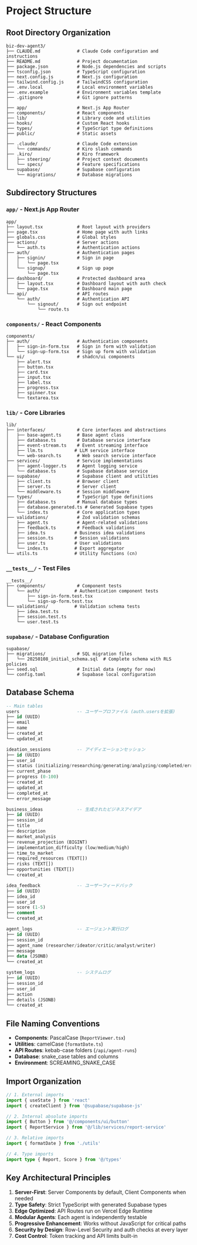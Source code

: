# Project Structure

## Root Directory Organization
```
biz-dev-agent3/
├── CLAUDE.md              # Claude Code configuration and instructions
├── README.md              # Project documentation
├── package.json           # Node.js dependencies and scripts
├── tsconfig.json          # TypeScript configuration
├── next.config.js         # Next.js configuration
├── tailwind.config.js     # TailwindCSS configuration
├── .env.local             # Local environment variables
├── .env.example           # Environment variables template
├── .gitignore             # Git ignore patterns
│
├── app/                   # Next.js App Router
├── components/            # React components
├── lib/                   # Library code and utilities
├── hooks/                 # Custom React hooks
├── types/                 # TypeScript type definitions
├── public/                # Static assets
│
├── .claude/               # Claude Code extension
│   └── commands/          # Kiro slash commands
├── .kiro/                 # Kiro framework
│   ├── steering/          # Project context documents
│   └── specs/             # Feature specifications
└── supabase/              # Supabase configuration
    └── migrations/        # Database migrations
```

## Subdirectory Structures

### `app/` - Next.js App Router
```
app/
├── layout.tsx             # Root layout with providers
├── page.tsx               # Home page with auth links
├── globals.css            # Global styles
├── actions/               # Server actions
│   └── auth.ts            # Authentication actions
├── auth/                  # Authentication pages
│   ├── signin/            # Sign in page
│   │   └── page.tsx
│   └── signup/            # Sign up page
│       └── page.tsx
├── dashboard/             # Protected dashboard area
│   ├── layout.tsx         # Dashboard layout with auth check
│   └── page.tsx           # Dashboard main page
└── api/                   # API routes
    └── auth/              # Authentication API
        └── signout/       # Sign out endpoint
            └── route.ts
```

### `components/` - React Components
```
components/
├── auth/                  # Authentication components
│   ├── sign-in-form.tsx   # Sign in form with validation
│   └── sign-up-form.tsx   # Sign up form with validation
└── ui/                    # shadcn/ui components
    ├── alert.tsx
    ├── button.tsx
    ├── card.tsx
    ├── input.tsx
    ├── label.tsx
    ├── progress.tsx
    ├── spinner.tsx
    └── textarea.tsx
```

### `lib/` - Core Libraries
```
lib/
├── interfaces/            # Core interfaces and abstractions
│   ├── base-agent.ts      # Base agent class
│   ├── database.ts        # Database service interface
│   ├── event-stream.ts    # Event streaming interface
│   ├── llm.ts            # LLM service interface
│   └── web-search.ts      # Web search service interface
├── services/              # Service implementations
│   ├── agent-logger.ts    # Agent logging service
│   └── database.ts        # Supabase database service
├── supabase/              # Supabase client and utilities
│   ├── client.ts          # Browser client
│   ├── server.ts          # Server client
│   └── middleware.ts      # Session middleware
├── types/                 # TypeScript type definitions
│   ├── database.ts        # Manual database types
│   ├── database.generated.ts # Generated Supabase types
│   └── index.ts           # Core application types
├── validations/           # Zod validation schemas
│   ├── agent.ts           # Agent-related validations
│   ├── feedback.ts        # Feedback validations
│   ├── idea.ts           # Business idea validations
│   ├── session.ts        # Session validations
│   ├── user.ts           # User validations
│   └── index.ts          # Export aggregator
└── utils.ts              # Utility functions (cn)
```

### `__tests__/` - Test Files
```
__tests__/
├── components/            # Component tests
│   └── auth/             # Authentication component tests
│       ├── sign-in-form.test.tsx
│       └── sign-up-form.test.tsx
└── validations/          # Validation schema tests
    ├── idea.test.ts
    ├── session.test.ts
    └── user.test.ts
```

### `supabase/` - Database Configuration
```
supabase/
├── migrations/            # SQL migration files
│   └── 20250108_initial_schema.sql  # Complete schema with RLS policies
├── seed.sql               # Initial data (empty for now)
└── config.toml            # Supabase local configuration
```

## Database Schema
```sql
-- Main tables
users                      -- ユーザープロファイル (auth.usersを拡張)
├── id (UUID)
├── email
├── name
├── created_at
└── updated_at

ideation_sessions          -- アイディエーションセッション
├── id (UUID)
├── user_id
├── status (initializing/researching/generating/analyzing/completed/error)
├── current_phase
├── progress (0-100)
├── created_at
├── updated_at
├── completed_at
└── error_message

business_ideas             -- 生成されたビジネスアイデア
├── id (UUID)
├── session_id
├── title
├── description
├── market_analysis
├── revenue_projection (BIGINT)
├── implementation_difficulty (low/medium/high)
├── time_to_market
├── required_resources (TEXT[])
├── risks (TEXT[])
├── opportunities (TEXT[])
└── created_at

idea_feedback              -- ユーザーフィードバック
├── id (UUID)
├── idea_id
├── user_id
├── score (1-5)
├── comment
└── created_at

agent_logs                 -- エージェント実行ログ
├── id (UUID)
├── session_id
├── agent_name (researcher/ideator/critic/analyst/writer)
├── message
├── data (JSONB)
└── created_at

system_logs                -- システムログ
├── id (UUID)
├── session_id
├── user_id
├── action
├── details (JSONB)
└── created_at
```

## File Naming Conventions
- **Components**: PascalCase (`ReportViewer.tsx`)
- **Utilities**: camelCase (`formatDate.ts`)
- **API Routes**: kebab-case folders (`/api/agent-runs`)
- **Database**: snake_case tables and columns
- **Environment**: SCREAMING_SNAKE_CASE

## Import Organization
```typescript
// 1. External imports
import { useState } from 'react'
import { createClient } from '@supabase/supabase-js'

// 2. Internal absolute imports
import { Button } from '@/components/ui/button'
import { ReportService } from '@/lib/services/report-service'

// 3. Relative imports
import { formatDate } from './utils'

// 4. Type imports
import type { Report, Score } from '@/types'
```

## Key Architectural Principles
1. **Server-First**: Server Components by default, Client Components when needed
2. **Type Safety**: Strict TypeScript with generated Supabase types
3. **Edge Optimized**: API Routes run on Vercel Edge Runtime
4. **Modular Agents**: Each agent is independently testable
5. **Progressive Enhancement**: Works without JavaScript for critical paths
6. **Security by Design**: Row-Level Security and auth checks at every layer
7. **Cost Control**: Token tracking and API limits built-in